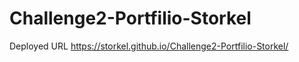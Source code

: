 # Challenge2-Portfilio-Storkel

Deployed URL https://storkel.github.io/Challenge2-Portfilio-Storkel/
